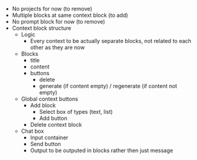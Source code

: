 - No projects for now (to remove)
- Multiple blocks at same context block (to add)
- No prompt block for now (to remove)
- Context block structure
    - Logic
        - Every context to be actually separate blocks, not related to each other as they are now
    - Blocks
        - title 
        - content
        - buttons
            - delete
            - generate (if content empty) / regenerate (if content not empty)
    - Global context buttons
        - Add block
            - Select box of types (text, list)
            - Add button
        - Delete context block
    - Chat box
        - Input container
        - Send button
        - Output to be outputed in blocks rather then just message
